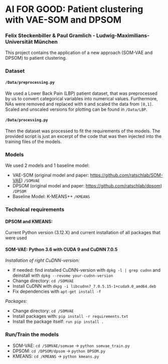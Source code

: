 
# AI FOR GOOD: Patient clustering with VAE-SOM and DPSOM 
### Felix Steckenbiller & Paul Gramlich - Ludwig-Maximilians-Universität München

This project contains the application of a new approach (SOM-VAE and DPSOM) to patient clustering. 

### Dataset 

#### `/Data/preprocessing.py`
We used a Lower Back Pain (LBP) patient dataset, that was preprocessed by us to convert categorical variables into numerical values. 
Furthermore, NAs were removed and replaced with `0` and scaled the data from `[0,1]`.
Scaled and unscaled versions for plotting can be found in `/Data/LBP`.

#### `/Data/processing.py`
Then the dataset was processed to fit the requirements of the models. 
The provided script is just an excerpt of the code that was then injected into the training files of the models.

### Models
We used 2 models and 1 baseline model: 
* VAE-SOM (original model and paper: https://github.com/ratschlab/SOM-VAE) `/SOMVAE`
* DPSOM (original model and paper: https://github.com/ratschlab/dpsom) `/DPSOM`
* Baseline Model: K-MEANS++ `/KMEANS`

### Technical requirements
#### **DPSOM and KMEANS**: 
Current Python version (3.12.X) and current installation of all packages that were used

#### **SOM-VAE**: Python 3.6 with CUDA 9 and CuDNN 7.0.5 
*Installation of right CuDNN-version:*
* If needed: find installed CuDNN-version with `dpkg -l | grep cudnn` and deinstall with `dpkg --revome your-cudnn-version`
* Change directory: `cd /SOMVAE`
* Install CuDNN with `dkpg -i libcudnn7_7.0.5.15-1+cuda9.0_amd64.deb`
* Fix dependencies with `apt-get install -f`
  
*Packages:*
* Change directory: `cd /SOMVAE`
* Install packages with: `pip install -r requirements.txt`
* Install the package itself: `run pip install .`

### Run/Train the models
* SOM-VAE: `cd /SOMVAE/somvae` -> `python somvae_train.py`
* DPSOM: `cd /DPSOM/dpsom` -> `python DPSOM.py`
* KMEANS: `cd /KMEANS` -> `python kmeans.py`
